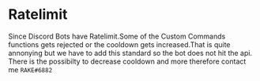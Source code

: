 # Ratelimit

Since Discord Bots have Ratelimit.Some of the Custom Commands functions gets rejected or the cooldown gets increased.That is quite annonying but we have to add this standard so the bot does not hit the api. There is the possibilty to decrease cooldown and more therefore contact me  `RAKE#6882`


